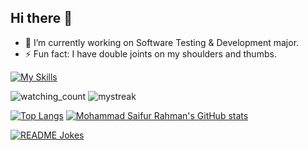 ## Hi there 👋

<!--
**hieudku/hieuDku** is a ✨ _special_ ✨ repository because its `README.md` (this file) appears on your GitHub profile.

Here are some ideas to get you started:
-->
- 🔭 I’m currently working on Software Testing & Development major.
- ⚡ Fun fact: I have double joints on my shoulders and thumbs.

[![My Skills](https://skillicons.dev/icons?i=js,html,css,cs,dotnet,git,github,java,selenium,anaconda,r)](https://skillicons.dev)

  <img src="https://widgetbite.com/stats/{random-guid}" alt="watching_count" />


  <img src="https://github-readme-streak-stats.herokuapp.com/?user=hieudku&theme=tokyonight" alt="mystreak"/>
  
[![Top Langs](https://github-readme-stats.vercel.app/api?username=hieudku&theme=algolia&show_icons=true)](https://github.com/saifurrahman1193)
  [![Mohammad Saifur Rahman's GitHub stats](https://github-readme-stats.vercel.app/api/top-langs?username=hieudku&hide=html,scss,stylus,blade,jupyter%20notebook,python,css,shell,batchfile,dockerfile,typescript&theme=algolia&show_icons=true)](https://github.com/saifurrahman1193)


  <a href="https://readme-jokes.vercel.app"><img align="center" src="https://readme-jokes.vercel.app/api" alt="README Jokes"></a>
  


